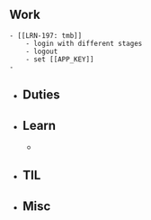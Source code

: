 ## Work
	- [[LRN-197: tmb]]
		- login with different stages
		- logout
		- set [[APP_KEY]]
	-
- ## Duties
- ## Learn
	-
- ## TIL
- ## Misc